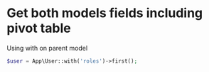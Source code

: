 # Get both models fields including pivot table

Using with on parent model
```php
$user = App\User::with('roles')->first();
```

